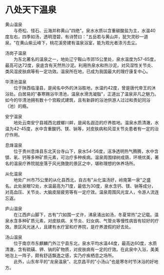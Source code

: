 # 八处天下温泉  
  
黄山温泉  
&emsp;&emsp;与奇松、怪石、云海并称黄山"四绝"。泉水水质以含重碳酸盐为主，水温40度左右，四季如汤，透明澄碧，有诗赞曰："五岳若与黄山并，犹欠灵砂一道泉。"在黄山紫云峰下，桃花溪旁建有温泉浴室，能为观光者涤污去尘。  
  
汤岗子温泉  
&emsp;&emsp;为东北著名的温泉之一，地处辽宁鞍山市郊15公里处，泉水温度为57-65度，最高可达72度，泉底含有天然热沙泥。利用热泉水和热沙泥，对风湿性关节炎、类风湿皮肤病等有一定功效。温泉所在地，已成为我国最大的理疗康复中心。  
  
华清池温泉  
&emsp;&emsp;位于陕西临潼县，是闻名中外的沐浴胜地，水温约42度，曾是唐代帝王的沐浴处。白居易的"春寒赐浴华清池，温泉水滑洗凝脂"，正道出了温泉非凡之魅力。如今的华清池拥有数十个宫殿式建筑，且有新辟的浴池供游人过过和贵妃同浴（池）的瘾。  
  
安宁温泉  
&emsp;&emsp;地处云南安宁县城西北螳螂川衅，是闻名遐迩的疗养胜地。温泉水质清澈，水温为42-45度，水中含重酸钙、镁、钠等，对皮肤病和风湿关节炎患者有一定的治疗作用。  
  
息烽温泉  
&emsp;&emsp;位于贵州息烽县东北天台寺山下，泉水54-56度，洁净透明热气腾腾，水中含镁、氡、钙等多种矿质元素，可治疗多种疾病。温泉周围绿树成荫，环境优美，著名的温泉疗养院就座落于风光旖旎的景区之中，堪称理想的休养场所。  
  
从化温泉  
&emsp;&emsp;地处广州市75公里的从化县西北，自古有"从化温汤好，岭南第一泉"之盛名。此处泉眼12处，水温最高为71度，最低为30度，泉水含钙、镁、钠等成分，对高血压、关节炎、大脑皮层疲劳等有一定疗效。温泉周围风光宜人，令游人流连忘返。  
  
庐山温泉  
&emsp;&emsp;在江西庐山脚下，古有"穴如围一丈许，沸泉涌出如汤，冬夏常热"之记载。温泉水含多种矿质元素，对皮肤病、关节炎、妇女病、气管炎等慢性病皆有较好的疗效。景区风光迷人，且建有水疗室和疗养院，是疗养渡假的好去处。  
  
汤山温泉  
&emsp;&emsp;位于南京市东麒麟门外江宁县东北，泉水平均水温44度，最高达60度，水质清澈，含有硫磺、钾、钠的矿物质，对皮肤病有一定的疗效。在此泉中入浴，美美地泡上一阵子，颇有舒适飘逸之感，实乃疗疾栖息之场所。  
&emsp;&emsp;此外，山东牟平的"龙泉温泉"、北京昌平的"小汤山"也是寒冬时节沐浴的好地方。